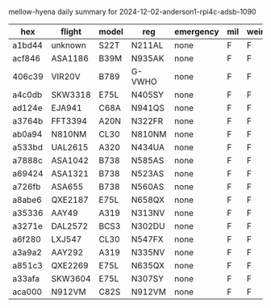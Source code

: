 mellow-hyena daily summary for 2024-12-02-anderson1-rpi4c-adsb-1090

|hex|flight|model|reg|emergency|mil|weirdo|
|--|--|--|--|--|--|--|
|a1bd44|unknown|S22T|N211AL|none|F|F|
|acf846|ASA1186|B39M|N935AK|none|F|F|
|406c39|VIR20V|B789|G-VWHO|none|F|F|
|a4c0db|SKW3318|E75L|N405SY|none|F|F|
|ad124e|EJA941|C68A|N941QS|none|F|F|
|a3764b|FFT3394|A20N|N322FR|none|F|F|
|ab0a94|N810NM|CL30|N810NM|none|F|F|
|a533bd|UAL2615|A320|N434UA|none|F|F|
|a7888c|ASA1042|B738|N585AS|none|F|F|
|a69424|ASA1321|B738|N523AS|none|F|F|
|a726fb|ASA655|B738|N560AS|none|F|F|
|a8abe6|QXE2187|E75L|N658QX|none|F|F|
|a35336|AAY49|A319|N313NV|none|F|F|
|a3271e|DAL2572|BCS3|N302DU|none|F|F|
|a6f280|LXJ547|CL30|N547FX|none|F|F|
|a3a9a2|AAY292|A319|N335NV|none|F|F|
|a851c3|QXE2269|E75L|N635QX|none|F|F|
|a33afa|SKW3604|E75L|N307SY|none|F|F|
|aca000|N912VM|C82S|N912VM|none|F|F|
